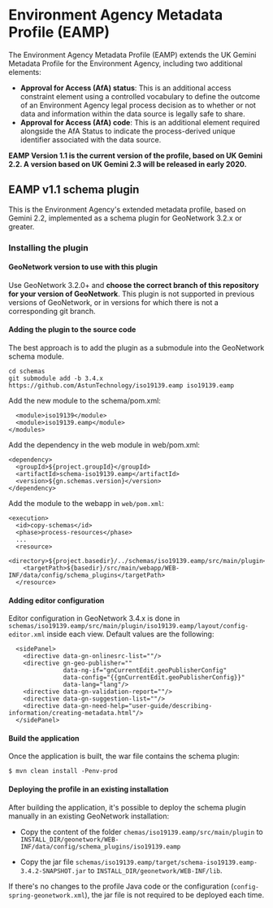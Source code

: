 # Environment Agency Metadata Profile (EAMP)

The Environment Agency Metadata Profile (EAMP) extends the UK Gemini Metadata Profile for the Environment Agency, including two additional elements:

 * **Approval for Access (AfA) status**: This is an additional access constraint element using a controlled vocabulary to define 
the outcome of an Environment Agency legal process decision as to whether or not data and information within the data source is legally safe to share.
 * **Approval for Access (AfA) code**: This is an additional element required alongside the AfA Status to indicate the process-derived unique identifier associated with the data source.
 
**EAMP Version 1.1 is the current version of the profile, based on UK Gemini 2.2. A version based on UK Gemini 2.3 will be released in early 2020.**

## EAMP v1.1 schema plugin

This is the Environment Agency's extended metadata profile, based on Gemini 2.2, implemented as a schema plugin for GeoNetwork 3.2.x or greater.

### Installing the plugin

#### GeoNetwork version to use with this plugin

Use GeoNetwork 3.2.0+ and **choose the correct branch of this repository for your version of GeoNetwork**.
This plugin is not supported in previous versions of GeoNetwork, or in versions for which there is not a corresponding git branch.

#### Adding the plugin to the source code

The best approach is to add the plugin as a submodule into the GeoNetwork schema module.

```
cd schemas
git submodule add -b 3.4.x https://github.com/AstunTechnology/iso19139.eamp iso19139.eamp
```

Add the new module to the schema/pom.xml:

```
  <module>iso19139</module>
  <module>iso19139.eamp</module>
</modules>
```

Add the dependency in the web module in web/pom.xml:

```
<dependency>
  <groupId>${project.groupId}</groupId>
  <artifactId>schema-iso19139.eamp</artifactId>
  <version>${gn.schemas.version}</version>
</dependency>
```

Add the module to the webapp in `web/pom.xml`:

```
<execution>
  <id>copy-schemas</id>
  <phase>process-resources</phase>
  ...
  <resource>
    <directory>${project.basedir}/../schemas/iso19139.eamp/src/main/plugin</directory>
    <targetPath>${basedir}/src/main/webapp/WEB-INF/data/config/schema_plugins</targetPath>
  </resource>
```
#### Adding editor configuration

Editor configuration in GeoNetwork 3.4.x is done in `schemas/iso19139.eamp/src/main/plugin/iso19139.eamp/layout/config-editor.xml` inside each view. Default values are the following:

      <sidePanel>
        <directive data-gn-onlinesrc-list=""/>
        <directive gn-geo-publisher=""
                   data-ng-if="gnCurrentEdit.geoPublisherConfig"
                   data-config="{{gnCurrentEdit.geoPublisherConfig}}"
                   data-lang="lang"/>
        <directive data-gn-validation-report=""/>
        <directive data-gn-suggestion-list=""/>
        <directive data-gn-need-help="user-guide/describing-information/creating-metadata.html"/>
      </sidePanel>
      
#### Build the application 

Once the application is built, the war file contains the schema plugin:

```
$ mvn clean install -Penv-prod
```

#### Deploying the profile in an existing installation

After building the application, it's possible to deploy the schema plugin manually in an existing GeoNetwork installation:

- Copy the content of the folder `chemas/iso19139.eamp/src/main/plugin` to `INSTALL_DIR/geonetwork/WEB-INF/data/config/schema_plugins/iso19139.eamp `

- Copy the jar file `schemas/iso19139.eamp/target/schema-iso19139.eamp-3.4.2-SNAPSHOT.jar` to `INSTALL_DIR/geonetwork/WEB-INF/lib`.

If there's no changes to the profile Java code or the configuration (`config-spring-geonetwork.xml`), the jar file is not required to be deployed each time.
